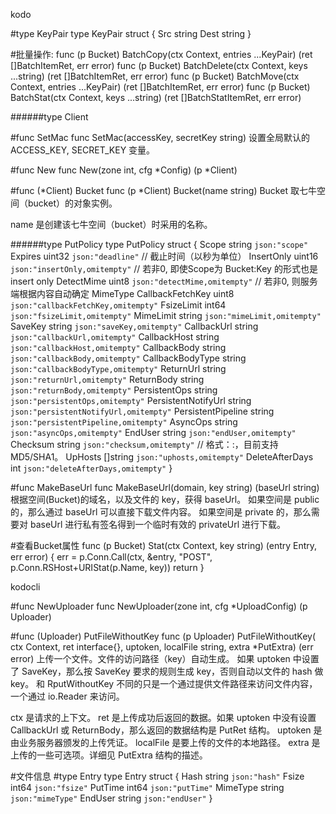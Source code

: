 kodo



#type KeyPair
type KeyPair struct {
    Src  string
    Dest string
}


#批量操作:
func (p Bucket) BatchCopy(ctx Context, entries ...KeyPair) (ret []BatchItemRet, err error)
func (p Bucket) BatchDelete(ctx Context, keys ...string) (ret []BatchItemRet, err error)
func (p Bucket) BatchMove(ctx Context, entries ...KeyPair) (ret []BatchItemRet, err error)
func (p Bucket) BatchStat(ctx Context, keys ...string) (ret []BatchStatItemRet, err error)

######type Client

#func SetMac
func SetMac(accessKey, secretKey string)
设置全局默认的 ACCESS_KEY, SECRET_KEY 变量。



#func New
func New(zone int, cfg *Config) (p *Client)


#func (*Client) Bucket
func (p *Client) Bucket(name string) Bucket
取七牛空间（bucket）的对象实例。

name 是创建该七牛空间（bucket）时采用的名称。


######type PutPolicy
type PutPolicy struct {
    Scope               string   `json:"scope"`
    Expires             uint32   `json:"deadline"`             // 截止时间（以秒为单位）
    InsertOnly          uint16   `json:"insertOnly,omitempty"` // 若非0, 即使Scope为 Bucket:Key 的形式也是insert only
    DetectMime          uint8    `json:"detectMime,omitempty"` // 若非0, 则服务端根据内容自动确定 MimeType
    CallbackFetchKey    uint8    `json:"callbackFetchKey,omitempty"`
    FsizeLimit          int64    `json:"fsizeLimit,omitempty"`
    MimeLimit           string   `json:"mimeLimit,omitempty"`
    SaveKey             string   `json:"saveKey,omitempty"`
    CallbackUrl         string   `json:"callbackUrl,omitempty"`
    CallbackHost        string   `json:"callbackHost,omitempty"`
    CallbackBody        string   `json:"callbackBody,omitempty"`
    CallbackBodyType    string   `json:"callbackBodyType,omitempty"`
    ReturnUrl           string   `json:"returnUrl,omitempty"`
    ReturnBody          string   `json:"returnBody,omitempty"`
    PersistentOps       string   `json:"persistentOps,omitempty"`
    PersistentNotifyUrl string   `json:"persistentNotifyUrl,omitempty"`
    PersistentPipeline  string   `json:"persistentPipeline,omitempty"`
    AsyncOps            string   `json:"asyncOps,omitempty"`
    EndUser             string   `json:"endUser,omitempty"`
    Checksum            string   `json:"checksum,omitempty"` // 格式：<HashName>:<HexHashValue>，目前支持 MD5/SHA1。
    UpHosts             []string `json:"uphosts,omitempty"`
    DeleteAfterDays     int      `json:"deleteAfterDays,omitempty"`
}


#func MakeBaseUrl
func MakeBaseUrl(domain, key string) (baseUrl string)
根据空间(Bucket)的域名，以及文件的 key，获得 baseUrl。 如果空间是 public 的，那么通过 baseUrl 可以直接下载文件内容。 如果空间是 private 的，那么需要对 baseUrl 进行私有签名得到一个临时有效的 privateUrl 进行下载。


#查看Bucket属性
func (p Bucket) Stat(ctx Context, key string) (entry Entry, err error) {
    err = p.Conn.Call(ctx, &entry, "POST", p.Conn.RSHost+URIStat(p.Name, key))
    return
}


kodocli

#func NewUploader
func NewUploader(zone int, cfg *UploadConfig) (p Uploader)


#func (Uploader) PutFileWithoutKey
func (p Uploader) PutFileWithoutKey(
    ctx Context, ret interface{}, uptoken, localFile string, extra *PutExtra) (err error)
上传一个文件。文件的访问路径（key）自动生成。 如果 uptoken 中设置了 SaveKey，那么按 SaveKey 要求的规则生成 key，否则自动以文件的 hash 做 key。 和 RputWithoutKey 不同的只是一个通过提供文件路径来访问文件内容，一个通过 io.Reader 来访问。

ctx 是请求的上下文。 ret 是上传成功后返回的数据。如果 uptoken 中没有设置 CallbackUrl 或 ReturnBody，那么返回的数据结构是 PutRet 结构。 uptoken 是由业务服务器颁发的上传凭证。 localFile 是要上传的文件的本地路径。 extra 是上传的一些可选项。详细见 PutExtra 结构的描述。



#文件信息
#type Entry
type Entry struct {
    Hash     string `json:"hash"`
    Fsize    int64  `json:"fsize"`
    PutTime  int64  `json:"putTime"`
    MimeType string `json:"mimeType"`
    EndUser  string `json:"endUser"`
}